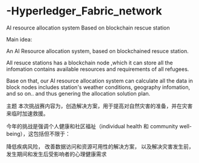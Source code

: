 # -Hyperledger_Fabric_network
AI resource allocation system Based on blockchain rescue station

Main idea:

An AI Resource allocation system, based on blockchained resuce station.

All resuce stations has a blockchain node ,which it can store all the infomation contains available resources and requirements of all refugees.

Base on that, our AI resource allocation system can calculate all the data in block nodes includes station's weather conditions, geography infomation, and so on.. and thus genering the allocation solution plan. 

主题
本次挑战赛内容为，创造解决方案，用于提高对自然灾害的准备，并在灾害来临时加速救援。

今年的挑战是强调个人健康和社区福祉（individual health 和 community well-being），这包括但不限于：

降低疾病风险，
改善数据访问和资源可用性的解决方案，
以及解决灾害发生前，发生期间和发生后受影响者的心理健康需求
